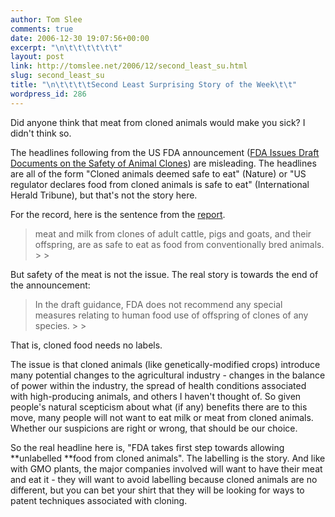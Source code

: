 ```yaml
---
author: Tom Slee
comments: true
date: 2006-12-30 19:07:56+00:00
excerpt: "\n\t\t\t\t\t\t"
layout: post
link: http://tomslee.net/2006/12/second_least_su.html
slug: second_least_su
title: "\n\t\t\t\tSecond Least Surprising Story of the Week\t\t"
wordpress_id: 286
---
```



				

Did anyone think that meat from cloned animals would make you sick? I didn't think so. 




The headlines following from the US FDA announcement ([FDA Issues Draft Documents on the Safety of Animal Clones](http://www.fda.gov/bbs/topics/NEWS/2006/NEW01541.html)) are misleading. The headlines are all of the form "Cloned animals deemed safe to eat" (Nature) or "US regulator declares food from cloned animals is safe to eat" (International Herald Tribune), but that's not the story here.




For the record, here is the sentence from the [report](http://www.fda.gov/bbs/topics/NEWS/2006/NEW01541.html).




<blockquote>meat and milk from clones of adult cattle, pigs and goats, and their offspring, are as safe to eat as food from conventionally bred animals.
> 
> </blockquote>

But safety of the meat is not the issue. The real story is towards the end of the announcement:

<blockquote>In the draft guidance, FDA does not recommend any special measures relating
to human food use of offspring of clones of any species.
> 
> </blockquote>

That is, cloned food needs no labels. 




The issue is that cloned animals (like genetically-modified crops) introduce many potential changes to the agricultural industry - changes in the balance of power within the industry, the spread of health conditions associated with high-producing animals, and others I haven't thought of. So given people's natural scepticism about what (if any) benefits there are to this move, many people will not want to eat milk or meat from cloned animals. Whether our suspicions are right or wrong, that should be our choice. 




So the real headline here is, "FDA takes first step towards allowing **unlabelled **food from cloned animals". The labelling is the story. And like with GMO plants, the major companies involved will want to have their meat and eat it - they will want to avoid labelling because cloned animals are no different, but you can bet your shirt that they will be looking for ways to patent techniques associated with cloning.


		
